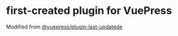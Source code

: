 # first-created plugin for VuePress
Modified from [@vuepress/plugin-last-updatede](https://github.com/vuejs/vuepress/tree/master/packages/%40vuepress/plugin-last-updated)
